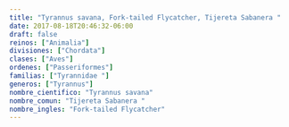 ```yaml
---
title: "Tyrannus savana, Fork-tailed Flycatcher, Tijereta Sabanera "
date: 2017-08-18T20:46:32-06:00
draft: false
reinos: ["Animalia"]
divisiones: ["Chordata"]
clases: ["Aves"]
ordenes: ["Passeriformes"]
familias: ["Tyrannidae "]
generos: ["Tyrannus"]
nombre_cientifico: "Tyrannus savana"
nombre_comun: "Tijereta Sabanera "
nombre_ingles: "Fork-tailed Flycatcher"
---
```


